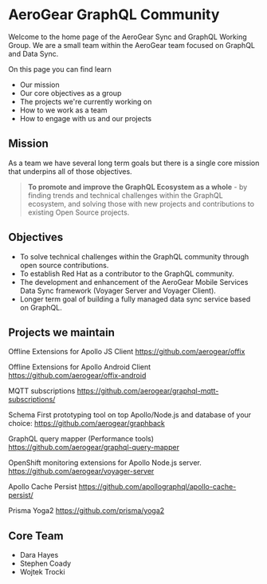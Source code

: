 # AeroGear GraphQL Community

Welcome to the home page of the AeroGear Sync and GraphQL Working Group. We are a small team within the AeroGear team focused on GraphQL and Data Sync.

On this page you can find learn

* Our mission
* Our core objectives as a group
* The projects we're currently working on
* How to we work as a team 
* How to engage with us and our projects

## Mission

As a team we have several long term goals but there is a single core mission that underpins all of those objectives.

> **To promote and improve the GraphQL Ecosystem as a whole** - by finding trends and technical challenges within the GraphQL ecosystem, and solving those with new projects and contributions to existing Open Source projects.

## Objectives

* To solve technical challenges within the GraphQL community through open source contributions.
* To establish Red Hat as a contributor to the GraphQL community.
* The development and enhancement of the AeroGear Mobile Services Data Sync framework (Voyager Server and Voyager Client).
* Longer term goal of building a fully managed data sync service based on GraphQL.

## Projects we maintain

Offline Extensions for Apollo JS Client
https://github.com/aerogear/offix

Offline Extensions for Apollo Android Client
https://github.com/aerogear/offix-android

MQTT subscriptions 
https://github.com/aerogear/graphql-mqtt-subscriptions/

Schema First prototyping tool on top Apollo/Node.js and database of your choice:
https://github.com/aerogear/graphback

GraphQL query mapper (Performance tools)
https://github.com/aerogear/graphql-query-mapper

OpenShift monitoring extensions for Apollo Node.js server.
https://github.com/aerogear/voyager-server

Apollo Cache Persist
https://github.com/apollographql/apollo-cache-persist/

Prisma Yoga2
https://github.com/prisma/yoga2


## Core Team

- Dara Hayes
- Stephen Coady
- Wojtek Trocki
